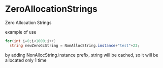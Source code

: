 # ZeroAllocationStrings
Zero Allocation Strings

example of use 

```csharp
for(int i=0;i<1000;i++) 
  string newZeroGcString = NonAllocString.instance+"test"+23;
```

by adding NonAllocString.instance prefix, string will be cached, so it will be allocated only 1 time
